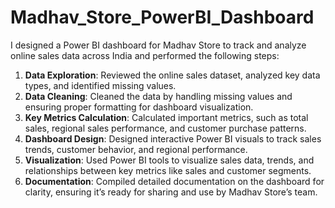 # Madhav_Store_PowerBI_Dashboard

I designed a Power BI dashboard for Madhav Store to track and analyze online sales data across India and performed the following steps:

1. **Data Exploration**: Reviewed the online sales dataset, analyzed key data types, and identified missing values.
2. **Data Cleaning**: Cleaned the data by handling missing values and ensuring proper formatting for dashboard visualization.
3. **Key Metrics Calculation**: Calculated important metrics, such as total sales, regional sales performance, and customer purchase patterns.
4. **Dashboard Design**: Designed interactive Power BI visuals to track sales trends, customer behavior, and regional performance.
5. **Visualization**: Used Power BI tools to visualize sales data, trends, and relationships between key metrics like sales and customer segments.
6. **Documentation**: Compiled detailed documentation on the dashboard for clarity, ensuring it’s ready for sharing and use by Madhav Store’s team.

